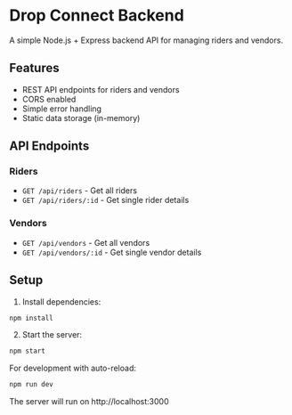 # Drop Connect Backend

A simple Node.js + Express backend API for managing riders and vendors.

## Features

- REST API endpoints for riders and vendors
- CORS enabled
- Simple error handling
- Static data storage (in-memory)

## API Endpoints

### Riders

- `GET /api/riders` - Get all riders
- `GET /api/riders/:id` - Get single rider details

### Vendors

- `GET /api/vendors` - Get all vendors
- `GET /api/vendors/:id` - Get single vendor details

## Setup

1. Install dependencies:

```bash
npm install
```

2. Start the server:

```bash
npm start
```

For development with auto-reload:

```bash
npm run dev
```

The server will run on http://localhost:3000
